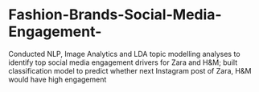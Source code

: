# Fashion-Brands-Social-Media-Engagement-
Conducted NLP, Image Analytics and LDA topic modelling analyses to identify top social media engagement drivers for Zara and H&amp;M; built classification model to predict whether next Instagram post of Zara, H&amp;M would have high engagement
